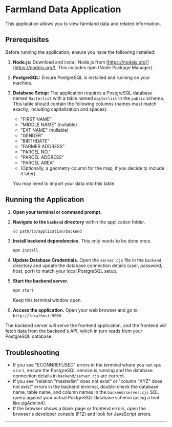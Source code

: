 # Farmland Data Application

This application allows you to view farmland data and related information.

## Prerequisites

Before running the application, ensure you have the following installed:

1.  **Node.js:** Download and install Node.js from [https://nodejs.org/](https://nodejs.org/). This includes npm (Node Package Manager).
2.  **PostgreSQL:** Ensure PostgreSQL is installed and running on your machine.
3.  **Database Setup:** The application requires a PostgreSQL database named `Masterlist` with a table named `masterlist` in the `public` schema. This table should contain the following columns (names must match exactly, including capitalization and spaces):
    *   "FIRST NAME"
    *   "MIDDLE NAME" (nullable)
    *   "EXT NAME" (nullable)
    *   "GENDER"
    *   "BIRTHDATE"
    *   "FARMER ADDRESS"
    *   "PARCEL NO."
    *   "PARCEL ADDRESS"
    *   "PARCEL AREA"
    *   (Optionally, a geometry column for the map, if you decide to include it later)

    You may need to import your data into this table.

## Running the Application

1.  **Open your terminal or command prompt.**
2.  **Navigate to the `backend` directory** within the application folder.
    ```bash
    cd path/to/application/backend
    ```
3.  **Install backend dependencies.** This only needs to be done once.
    ```bash
    npm install
    ```
4.  **Update Database Credentials.** Open the `server.cjs` file in the `backend` directory and update the database connection details (user, password, host, port) to match your local PostgreSQL setup.
5.  **Start the backend server.**
    ```bash
    npm start
    ```
    Keep this terminal window open.

6.  **Access the application.** Open your web browser and go to `http://localhost:5000`.

The backend server will serve the frontend application, and the frontend will fetch data from the backend's API, which in turn reads from your PostgreSQL database.

## Troubleshooting

*   If you see "ECONNREFUSED" errors in the terminal where you ran `npm start`, ensure the PostgreSQL service is running and the database connection details in `backend/server.cjs` are correct.
*   If you see "relation \"masterlist\" does not exist" or "column \"XYZ\" does not exist" errors in the backend terminal, double-check the database name, table name, and column names in the `backend/server.cjs` SQL query against your actual PostgreSQL database schema (using a tool like pgAdmin4).
*   If the browser shows a blank page or frontend errors, open the browser's developer console (F12) and look for JavaScript errors.

---
